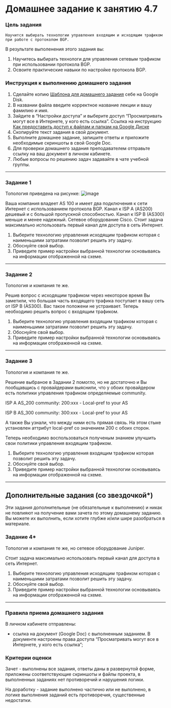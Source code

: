 # Домашнее задание к занятию 4.7

### Цель задания

`Научится выбирать технологии управления входящим и исходящим трафиком при работе с протоколом BGP.`

В результате выполенения этого задания вы:
1. Научитесь выбирать технологи для управления сетевым трафиком при использовании протокола BGP.
2. Освоите практические навыки по настройке протокола BGP.

### Инструкция к выполнению домашнего задания

1. Сделайте копию [Шаблона для домашнего задания](https://docs.google.com/document/d/1youKpKm_JrC0UzDyUslIZW2E2bIv5OVlm_TQDvH5Pvs/edit) себе на Google Disk.
2. В названии файла введите корректное название лекции и вашу фамилию и имя.
3. Зайдите в “Настройки доступа” и выберите доступ “Просматривать могут все в Интернете, у кого есть ссылка”.
 Ссылка на инструкцию [Как предоставить доступ к файлам и папкам на Google Диске](https://support.google.com/docs/answer/2494822?hl=ru&co=GENIE.Platform%3DDesktop)
5. Скопируйте текст задания в свой документ.
6. Выполните домашнее задание, запишите ответы и приложите необходимые скриншоты в свой Google Doc.
7. Для проверки домашнего задания преподавателем отправьте ссылку на ваш документ в личном кабинете.
8. Любые вопросы по решению задач задавайте в чате учебной группы.

------

### Задание 1

Топология приведена на рисунке:
![image](https://user-images.githubusercontent.com/46966420/159045752-8eafee92-cca6-4257-b2be-022a292f45f0.png)

Ваша компания владеет AS 100 и имеет два подключения к сети Интернет с использованием протокола BGP. Канал к ISP А (AS200) дешевый и 
с большой пропускной способностью. Канал к ISP B (AS300) меньше и менее надежный. Сетевое оборудование Cisco.
Стоит задача максимально использовать первый канал для доступа в сеть Интернет.

1. Выберите технологию управления исходящим трафиком которая с наименьшими затратами позволит решить эту задачу. 
2. Обоснуйте свой выбор.
3. Приведите пример настройки выбранной технологии основываясь на информации отображенной на схеме.

---

### Задание 2

Топология и компания те же.

Решив вопрос с исходящим трафиком через некоторое время Вы заметили, что большая часть входящего трафика поступает в вашу сеть от ISP B (AS300). 
Вас такое положени не устраивает. Теперь необходимо решить вопрос с входящим трафиком.

1. Выберите технологию управления входящим трафиком которая с наименьшими затратами позволит решить эту задачу. 
2. Обоснуйте свой выбор.
3. Приведите пример настройки выбранной технологии основываясь на информации отображенной на схеме.

---

### Задание 3

Топология и компания те же.

Решение выбраное в Задании 2 помогло, но не достаточно и Вы пообщавщись с провайдерами выяснили, что у обоих провайдером есть 
политики управления трафиком определяемые community. 

ISP A AS_200 community:
200:xxx - Local-pref to your AS

ISP B AS_300 community:
300:xxx - Local-pref to your AS

А также Вы узнали, что между ними есть прямая связь. На этом стыке установлен аттрибут local-pref со значением 200 с обоих сторон. 

Теперь необходимо воспользоваться полученым знанием улучшить свои политики управления входящим трафиком.
1. Выберите технологию управления входящим трафиком которая позволит решить эту задачу. 
2. Обоснуйте свой выбор.
3. Приведите пример настройки выбранной технологии основываясь на информации отображенной на схеме.

---
## Дополнительные задания (со звездочкой*)

Эти задания дополнительные (не обязательные к выполнению) и никак не повлияют на получение вами зачета по этому домашнему заданию. Вы можете их выполнить, если хотите глубже и/или шире разобраться в материале.

### Задание 4*

Топология и компания те же, но сетевое оборудование Juniper.


Стоит задача максимально использовать первый канал для доступа в сеть Интернет.

1. Выберите технологию управления исходящим трафиком которая с наименьшими затратами позволит решить эту задачу. 
2. Обоснуйте свой выбор.
3. Приведите пример настройки выбранной технологии основываясь на информации отображенной на схеме.


---

### Правила приема домашнего задания

В личном кабинете отправлены:

- ссылка на документ (Google Doc) с выполненным заданием. В документе настроены права доступа “Просматривать могут все в Интернете, у кого есть ссылка”;

### Критерии оценки

Зачет - выполнены все задания, ответы даны в развернутой форме, приложены соответствующие скриншоты и файлы проекта, в выполненных заданиях нет противоречий и нарушения логики.

На доработку - задание выполнено частично или не выполнено, в логике выполнения заданий есть противоречия, существенные недостатки.
